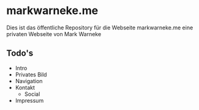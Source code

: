 # markwarneke.me

Dies ist das öffentliche Repository für die Webseite markwarneke.me eine privaten Webseite von Mark Warneke

## Todo's

* Intro
* Privates Bild
* Navigation
* Kontakt
  * Social
* Impressum
